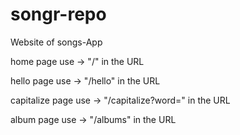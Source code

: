# songr-repo
 Website of songs-App

home page use -> "/" in the URL

hello page use -> "/hello" in the URL

capitalize page use -> "/capitalize?word=<type anything>" in the URL

album page use -> "/albums" in the URL